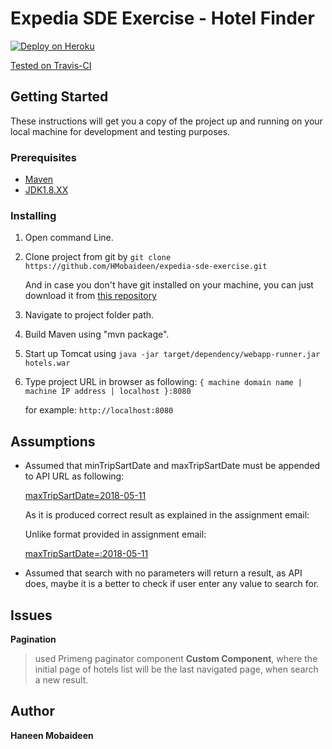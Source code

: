 # Expedia SDE Exercise - Hotel Finder
 
[![Deploy on Heroku](https://www.herokucdn.com/deploy/button.png)](https://hmobaideen92.herokuapp.com)

[Tested on Travis-CI](https://travis-ci.org/HMobaideen/expedia-sde-exercise/branches)

## Getting Started

These instructions will get you a copy of the project up and running on your local machine for development and testing purposes.

### Prerequisites


* [Maven](https://maven.apache.org/download.cgi)
* [JDK1.8.XX](http://www.oracle.com/technetwork/java/javase/downloads/jdk8-downloads-2133151.html)




### Installing


1. Open command Line.

2. Clone project from git by `git clone  https://github.com/HMobaideen/expedia-sde-exercise.git`
   
   And in case you don't have git installed on your machine, you can just download it from [this repository](https://github.com/HMobaideen/expedia-sde-exercise)

3. Navigate to project folder path.

4. Build Maven using "mvn package". 

5. Start up Tomcat using `java -jar target/dependency/webapp-runner.jar hotels.war`

6. Type project URL in browser as following: 
   `{ machine domain name | machine IP address | localhost }:8080`
   
   for example: `http://localhost:8080` 
   




## Assumptions


- Assumed that minTripSartDate and maxTripSartDate must be appended to API URL as following:

   [maxTripSartDate=2018-05-11](https://offersvc.expedia.com/offers/v2/getOffers?scenario=deal-finder&page=foo&uid=foo&productType=Hotel&destinationCity=New%20Orleans&minTripStartDate=2018-05-11)

   As it is produced correct result as explained in the assignment email:

   Unlike format provided in assignment email:
   
   [maxTripSartDate=:2018-05-11](https://offersvc.expedia.com/offers/v2/getOffers?scenario=deal-finder&page=foo&uid=foo&productType=Hotel&destinationCity=New%20Orleans&minTripStartDate=:2018-05-11)

- Assumed that search with no parameters will return a result, as API does, maybe it is a better to check if user enter any value to search for.
   


## Issues


**Pagination**

> used Primeng paginator component **Custom Component**, where the initial page of hotels list will be the last navigated page, when search a new result.


## Author

**Haneen Mobaideen** 





